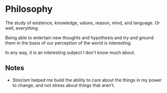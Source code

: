 # Philosophy
The study of existence, knowledge, values, reason, mind, and language. Or well, everything.

Being able to entertain new thoughts and hypothesis and try and ground them in the basis of our perception of the world is interesting.

In any way, it is an interesting subject I don't know much about.

## Notes
- Stoicism helped me build the ability to care about the things in my power to change, and not stress about things that aren't.